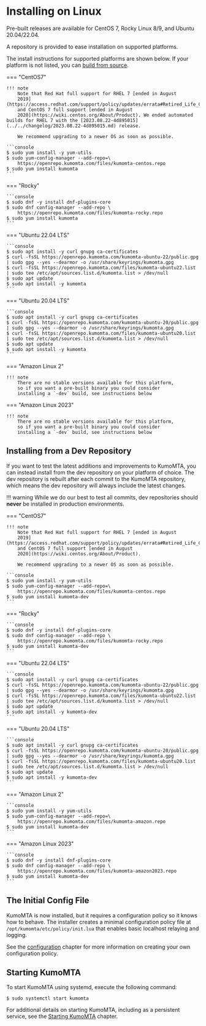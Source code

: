 # Installing on Linux

Pre-built releases are available for CentOS 7, Rocky Linux 8/9, and Ubuntu 20.04/22.04.

A repository is provided to ease installation on supported platforms.

The install instructions for supported platforms are shown below. If your platform is not listed, you can [build from source](source.md).

=== "CentOS7"

    !!! note
        Note that Red Hat full support for RHEL 7 [ended in August
        2019](https://access.redhat.com/support/policy/updates/errata#Retired_Life_Cycle_Dates)
        and CentOS 7 full support [ended in August
        2020](https://wiki.centos.org/About/Product). We ended automated builds for RHEL 7 with the [2023.08.22-4d895015](../../changelog/2023.08.22-4d895015.md) release.

        We recommend upgrading to a newer OS as soon as possible.

    ```console
    $ sudo yum install -y yum-utils
    $ sudo yum-config-manager --add-repo=\
        https://openrepo.kumomta.com/files/kumomta-centos.repo
    $ sudo yum install kumomta
    ```

=== "Rocky"

    ```console
    $ sudo dnf -y install dnf-plugins-core
    $ sudo dnf config-manager --add-repo \
        https://openrepo.kumomta.com/files/kumomta-rocky.repo
    $ sudo yum install kumomta
    ```

=== "Ubuntu 22.04 LTS"

    ```console
    $ sudo apt install -y curl gnupg ca-certificates
    $ curl -fsSL https://openrepo.kumomta.com/kumomta-ubuntu-22/public.gpg | sudo gpg --yes --dearmor -o /usr/share/keyrings/kumomta.gpg
    $ curl -fsSL https://openrepo.kumomta.com/files/kumomta-ubuntu22.list | sudo tee /etc/apt/sources.list.d/kumomta.list > /dev/null
    $ sudo apt update
    $ sudo apt install -y kumomta
    ```

=== "Ubuntu 20.04 LTS"

    ```console
    $ sudo apt install -y curl gnupg ca-certificates
    $ curl -fsSL https://openrepo.kumomta.com/kumomta-ubuntu-20/public.gpg | sudo gpg --yes --dearmor -o /usr/share/keyrings/kumomta.gpg
    $ curl -fsSL https://openrepo.kumomta.com/files/kumomta-ubuntu20.list | sudo tee /etc/apt/sources.list.d/kumomta.list > /dev/null
    $ sudo apt update
    $ sudo apt install -y kumomta
    ```

=== "Amazon Linux 2"

    !!! note
        There are no stable versions available for this platform,
        so if you want a pre-built binary you could consider
        installing a `-dev` build, see instructions below

=== "Amazon Linux 2023"

    !!! note
        There are no stable versions available for this platform,
        so if you want a pre-built binary you could consider
        installing a `-dev` build, see instructions below

## Installing from a Dev Repository

If you want to test the latest additions and improvements to KumoMTA, you can instead install from the dev repository on your platform of choice. The dev repository is rebuilt after each commit to the KumoMTA repository, which means the dev repository will always include the latest changes.

!!! warning
    While we do our best to test all commits, dev repositories should **never** be installed in production environments.

=== "CentOS7"

    !!! note
        Note that Red Hat full support for RHEL 7 [ended in August
        2019](https://access.redhat.com/support/policy/updates/errata#Retired_Life_Cycle_Dates)
        and CentOS 7 full support [ended in August
        2020](https://wiki.centos.org/About/Product).

        We recommend upgrading to a newer OS as soon as possible.

    ```console
    $ sudo yum install -y yum-utils
    $ sudo yum-config-manager --add-repo=\
        https://openrepo.kumomta.com/files/kumomta-centos.repo
    $ sudo yum install kumomta-dev
    ```

=== "Rocky"

    ```console
    $ sudo dnf -y install dnf-plugins-core
    $ sudo dnf config-manager --add-repo \
        https://openrepo.kumomta.com/files/kumomta-rocky.repo
    $ sudo yum install kumomta-dev
    ```

=== "Ubuntu 22.04 LTS"

    ```console
    $ sudo apt install -y curl gnupg ca-certificates
    $ curl -fsSL https://openrepo.kumomta.com/kumomta-ubuntu-22/public.gpg | sudo gpg --yes --dearmor -o /usr/share/keyrings/kumomta.gpg
    $ curl -fsSL https://openrepo.kumomta.com/files/kumomta-ubuntu22.list | sudo tee /etc/apt/sources.list.d/kumomta.list > /dev/null
    $ sudo apt update
    $ sudo apt install -y kumomta-dev
    ```

=== "Ubuntu 20.04 LTS"

    ```console
    $ sudo apt install -y curl gnupg ca-certificates
    $ curl -fsSL https://openrepo.kumomta.com/kumomta-ubuntu-20/public.gpg | sudo gpg --yes --dearmor -o /usr/share/keyrings/kumomta.gpg
    $ curl -fsSL https://openrepo.kumomta.com/files/kumomta-ubuntu20.list | sudo tee /etc/apt/sources.list.d/kumomta.list > /dev/null
    $ sudo apt update
    $ sudo apt install -y kumomta-dev
    ```

=== "Amazon Linux 2"

    ```console
    $ sudo yum install -y yum-utils
    $ sudo yum-config-manager --add-repo=\
        https://openrepo.kumomta.com/files/kumomta-amazon.repo
    $ sudo yum install kumomta-dev
    ```

=== "Amazon Linux 2023"

    ```console
    $ sudo dnf -y install dnf-plugins-core
    $ sudo dnf config-manager --add-repo \
        https://openrepo.kumomta.com/files/kumomta-amazon2023.repo
    $ sudo yum install kumomta-dev
    ```


## The Initial Config File

KumoMTA is now installed, but it requires a configuration policy so it knows how to behave. The installer creates a minimal configuration policy file at `/opt/kumomta/etc/policy/init.lua` that enables basic localhost relaying and logging.

See the [configuration](../configuration/concepts.md) chapter for more information on creating your own configuration policy.

## Starting KumoMTA

To start KumoMTA using systemd, execute the following command:

```console
$ sudo systemctl start kumomta
```

For additional details on starting KumoMTA, including as a persistent service, see the [Starting KumoMTA](../operation/starting.md) chapter.
